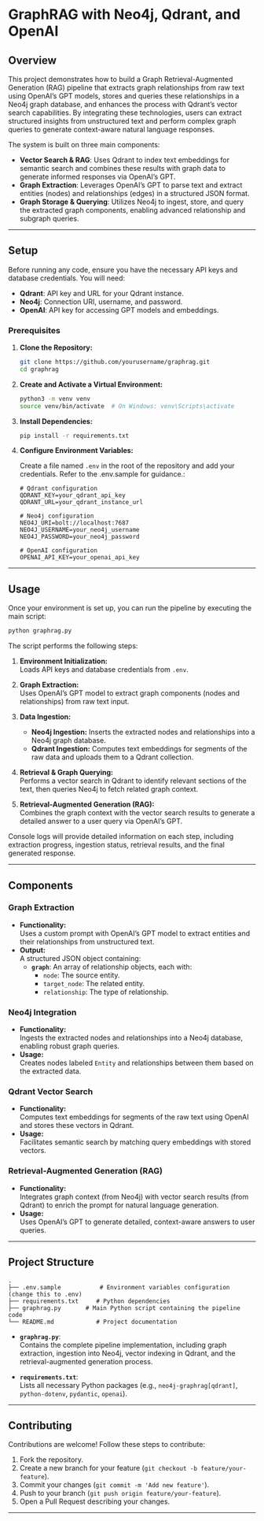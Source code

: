 # GraphRAG with Neo4j, Qdrant, and OpenAI

## Overview

This project demonstrates how to build a Graph Retrieval-Augmented Generation (RAG) pipeline that extracts graph relationships from raw text using OpenAI’s GPT models, stores and queries these relationships in a Neo4j graph database, and enhances the process with Qdrant’s vector search capabilities. By integrating these technologies, users can extract structured insights from unstructured text and perform complex graph queries to generate context-aware natural language responses.

The system is built on three main components:

- **Vector Search & RAG**: Uses Qdrant to index text embeddings for semantic search and combines these results with graph data to generate informed responses via OpenAI’s GPT.
- **Graph Extraction**: Leverages OpenAI’s GPT to parse text and extract entities (nodes) and relationships (edges) in a structured JSON format.
- **Graph Storage & Querying**: Utilizes Neo4j to ingest, store, and query the extracted graph components, enabling advanced relationship and subgraph queries.

---

## Setup

Before running any code, ensure you have the necessary API keys and database credentials. You will need:

- **Qdrant**: API key and URL for your Qdrant instance.
- **Neo4j**: Connection URI, username, and password.
- **OpenAI**: API key for accessing GPT models and embeddings.

### Prerequisites

1. **Clone the Repository:**

   ```bash
   git clone https://github.com/yourusername/graphrag.git
   cd graphrag
   ```

2. **Create and Activate a Virtual Environment:**

   ```bash
   python3 -m venv venv
   source venv/bin/activate  # On Windows: venv\Scripts\activate
   ```

3. **Install Dependencies:**

   ```bash
   pip install -r requirements.txt
   ```

4. **Configure Environment Variables:**

   Create a file named `.env` in the root of the repository and add your credentials. Refer to the .env.sample for guidance.:

   ```env
   # Qdrant configuration
   QDRANT_KEY=your_qdrant_api_key
   QDRANT_URL=your_qdrant_instance_url

   # Neo4j configuration
   NEO4J_URI=bolt://localhost:7687
   NEO4J_USERNAME=your_neo4j_username
   NEO4J_PASSWORD=your_neo4j_password

   # OpenAI configuration
   OPENAI_API_KEY=your_openai_api_key
   ```

---

## Usage

Once your environment is set up, you can run the pipeline by executing the main script:

```bash
python graphrag.py
```

The script performs the following steps:

1. **Environment Initialization:**  
   Loads API keys and database credentials from `.env`.

2. **Graph Extraction:**  
   Uses OpenAI’s GPT model to extract graph components (nodes and relationships) from raw text input.

3. **Data Ingestion:**

   - **Neo4j Ingestion:** Inserts the extracted nodes and relationships into a Neo4j graph database.
   - **Qdrant Ingestion:** Computes text embeddings for segments of the raw data and uploads them to a Qdrant collection.

4. **Retrieval & Graph Querying:**  
   Performs a vector search in Qdrant to identify relevant sections of the text, then queries Neo4j to fetch related graph context.

5. **Retrieval-Augmented Generation (RAG):**  
   Combines the graph context with the vector search results to generate a detailed answer to a user query via OpenAI’s GPT.

Console logs will provide detailed information on each step, including extraction progress, ingestion status, retrieval results, and the final generated response.

---

## Components

### Graph Extraction

- **Functionality:**  
  Uses a custom prompt with OpenAI’s GPT model to extract entities and their relationships from unstructured text.
- **Output:**  
  A structured JSON object containing:
  - **`graph`**: An array of relationship objects, each with:
    - `node`: The source entity.
    - `target_node`: The related entity.
    - `relationship`: The type of relationship.

### Neo4j Integration

- **Functionality:**  
  Ingests the extracted nodes and relationships into a Neo4j database, enabling robust graph queries.
- **Usage:**  
  Creates nodes labeled `Entity` and relationships between them based on the extracted data.

### Qdrant Vector Search

- **Functionality:**  
  Computes text embeddings for segments of the raw text using OpenAI and stores these vectors in Qdrant.
- **Usage:**  
  Facilitates semantic search by matching query embeddings with stored vectors.

### Retrieval-Augmented Generation (RAG)

- **Functionality:**  
  Integrates graph context (from Neo4j) with vector search results (from Qdrant) to enrich the prompt for natural language generation.
- **Usage:**  
  Uses OpenAI’s GPT to generate detailed, context-aware answers to user queries.

---

## Project Structure

```
.
├── .env.sample           # Environment variables configuration (change this to .env)
├── requirements.txt     # Python dependencies
├── graphrag.py       # Main Python script containing the pipeline code
└── README.md            # Project documentation
```

- **`graphrag.py`**:  
  Contains the complete pipeline implementation, including graph extraction, ingestion into Neo4j, vector indexing in Qdrant, and the retrieval-augmented generation process.

- **`requirements.txt`**:  
  Lists all necessary Python packages (e.g., `neo4j-graphrag[qdrant]`, `python-dotenv`, `pydantic`, `openai`).

---

## Contributing

Contributions are welcome! Follow these steps to contribute:

1. Fork the repository.
2. Create a new branch for your feature (`git checkout -b feature/your-feature`).
3. Commit your changes (`git commit -m 'Add new feature'`).
4. Push to your branch (`git push origin feature/your-feature`).
5. Open a Pull Request describing your changes.

---
